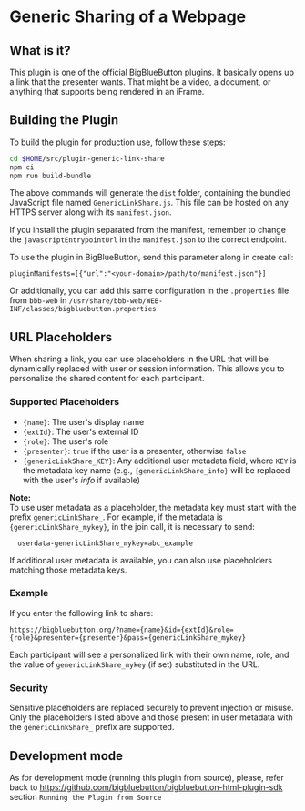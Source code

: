 # Generic Sharing of a Webpage

## What is it?

This plugin is one of the official BigBlueButton plugins. It basically opens up a link that the presenter wants. That might be a video, a document, or anything that supports being rendered in an iFrame.

## Building the Plugin

To build the plugin for production use, follow these steps:

```bash
cd $HOME/src/plugin-generic-link-share
npm ci
npm run build-bundle
```

The above commands will generate the `dist` folder, containing the bundled JavaScript file named `GenericLinkShare.js`. This file can be hosted on any HTTPS server along with its `manifest.json`.

If you install the plugin separated from the manifest, remember to change the `javascriptEntrypointUrl` in the `manifest.json` to the correct endpoint.

To use the plugin in BigBlueButton, send this parameter along in create call:

```
pluginManifests=[{"url":"<your-domain>/path/to/manifest.json"}]
```

Or additionally, you can add this same configuration in the `.properties` file from `bbb-web` in `/usr/share/bbb-web/WEB-INF/classes/bigbluebutton.properties`


## URL Placeholders

When sharing a link, you can use placeholders in the URL that will be dynamically replaced with user or session information. This allows you to personalize the shared content for each participant.

### Supported Placeholders

- `{name}`: The user's display name
- `{extId}`: The user's external ID
- `{role}`: The user's role
- `{presenter}`: `true` if the user is a presenter, otherwise `false`
- `{genericLinkShare_KEY}`: Any additional user metadata field, where `KEY` is the metadata key name (e.g., `{genericLinkShare_info}` will be replaced with the user's *info* if available)

**Note:**  
To use user metadata as a placeholder, the metadata key must start with the prefix `genericLinkShare_`. 
For example, if the metadata is `{genericLinkShare_mykey}`, in the join call, it is necessary to send:

```
  userdata-genericLinkShare_mykey=abc_example
```


If additional user metadata is available, you can also use placeholders matching those metadata keys.


### Example

If you enter the following link to share:

```
https://bigbluebutton.org/?name={name}&id={extId}&role={role}&presenter={presenter}&pass={genericLinkShare_mykey}
```

Each participant will see a personalized link with their own name, role, and the value of `genericLinkShare_mykey` (if set) substituted in the URL.

### Security

Sensitive placeholders are replaced securely to prevent injection or misuse. Only the placeholders listed above and those present in user metadata with the `genericLinkShare_` prefix are supported.

## Development mode

As for development mode (running this plugin from source), please, refer back to https://github.com/bigbluebutton/bigbluebutton-html-plugin-sdk section `Running the Plugin from Source`
